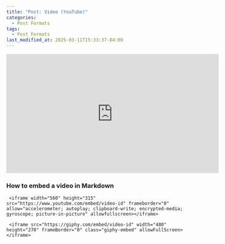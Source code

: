 ```yaml
---
title: "Post: Video (YouTube)"
categories:
  - Post Formats
tags:
  - Post Formats
last_modified_at: 2025-03-11T15:33:37-04:00
---
```



<iframe width="560" height="315" src="https://www.youtube.com/embed/TDGHzgKWAeU" frameborder="0" allow="accelerometer; autoplay; clipboard-write; encrypted-media; gyroscope; picture-in-picture" allowfullscreen></iframe>


### How to embed a video in Markdown


```liquid
 <iframe width="560" height="315" src="https://www.youtube.com/embed/video-id" frameborder="0" allow="accelerometer; autoplay; clipboard-write; encrypted-media; gyroscope; picture-in-picture" allowfullscreen></iframe>
```


```liquid
 <iframe src="https://giphy.com/embed/video-id" width="480" height="270" frameBorder="0" class="giphy-embed" allowFullScreen></iframe>
```
